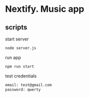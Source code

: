 
# Nextify. Music app

## scripts

start server

```bash
node server.js
```

run app

```bash
npm run start
```

test credentials

```bash
email: test@gmail.com
password: qwerty
```
